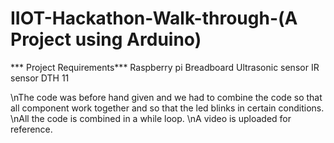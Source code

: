 # IIOT-Hackathon-Walk-through-(A Project using Arduino)
*** Project Requirements***
Raspberry pi
Breadboard
Ultrasonic sensor
IR sensor
DTH 11

\nThe code was before hand given and we had to combine the code so that all component work together and so that the led blinks in certain conditions. 
\nAll the code is combined in a while loop.
\nA video is uploaded for reference.
